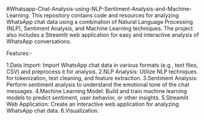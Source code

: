 #Whatsapp-Chat-Analysis-using-NLP-Sentiment-Analysis-and-Machine-Learning.
This repository contains code and resources for analyzing WhatsApp chat data using a combination of Natural Language Processing (NLP), Sentiment Analysis, and Machine Learning techniques. The project also includes a Streamlit web application for easy and interactive analysis of WhatsApp conversations.

Features:-

1.Data Import: Import WhatsApp chat data in various formats (e.g., text files, CSV) and preprocess it for analysis.
2.NLP Analysis: Utilize NLP techniques for tokenization, text cleaning, and feature extraction.
3.Sentiment Analysis: Perform sentiment analysis to understand the emotional tone of the chat messages.
4.Machine Learning Model: Build and train machine learning models to predict sentiment, user behavior, or other insights.
5.Streamlit Web Application: Create an interactive web application for analyzing WhatsApp chat data.
6.Visualization.
